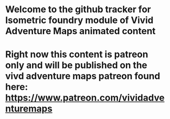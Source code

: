 # Welcome to the github tracker for Isometric foundry module of Vivid Adventure Maps animated content
# Right now this content is patreon only and will be published on the vivd adventure maps patreon found here: https://www.patreon.com/vividadventuremaps
